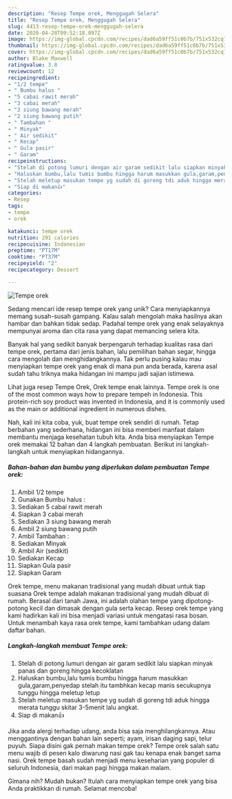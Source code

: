 ```yaml
---
description: "Resep Tempe orek, Menggugah Selera"
title: "Resep Tempe orek, Menggugah Selera"
slug: 4413-resep-tempe-orek-menggugah-selera
date: 2020-04-28T09:52:18.097Z
image: https://img-global.cpcdn.com/recipes/dad6a59ff51c0b7b/751x532cq70/tempe-orek-foto-resep-utama.jpg
thumbnail: https://img-global.cpcdn.com/recipes/dad6a59ff51c0b7b/751x532cq70/tempe-orek-foto-resep-utama.jpg
cover: https://img-global.cpcdn.com/recipes/dad6a59ff51c0b7b/751x532cq70/tempe-orek-foto-resep-utama.jpg
author: Blake Maxwell
ratingvalue: 3.8
reviewcount: 12
recipeingredient:
- "1/2 tempe"
- " Bumbu halus "
- "5 cabai rawit merah"
- "3 cabai merah"
- "3 siung bawang merah"
- "2 siung bawang putih"
- " Tambahan "
- " Minyak"
- " Air sedikit"
- " Kecap"
- " Gula pasir"
- " Garam"
recipeinstructions:
- "Stelah di potong lumuri dengan air garam sedikit lalu siapkan minyak panas dan goreng hingga kecoklatan"
- "Haluskan bumbu,lalu tumis bumbu hingga harum masukkan gula,garam,penyedap stelah itu tambhkan kecap manis secukupnya tunggu hingga meletup letup"
- "Stelah meletup masukan tempe yg sudah di goreng tdi aduk hingga merata tunggu skitar 3-5menit lalu angkat."
- "Siap di makan👍"
categories:
- Resep
tags:
- tempe
- orek

katakunci: tempe orek 
nutrition: 291 calories
recipecuisine: Indonesian
preptime: "PT17M"
cooktime: "PT37M"
recipeyield: "2"
recipecategory: Dessert

---
```



![Tempe orek](https://img-global.cpcdn.com/recipes/dad6a59ff51c0b7b/751x532cq70/tempe-orek-foto-resep-utama.jpg)

Sedang mencari ide resep tempe orek yang unik? Cara menyiapkannya memang susah-susah gampang. Kalau salah mengolah maka hasilnya akan hambar dan bahkan tidak sedap. Padahal tempe orek yang enak selayaknya mempunyai aroma dan cita rasa yang dapat memancing selera kita.

Banyak hal yang sedikit banyak berpengaruh terhadap kualitas rasa dari tempe orek, pertama dari jenis bahan, lalu pemilihan bahan segar, hingga cara mengolah dan menghidangkannya. Tak perlu pusing kalau mau menyiapkan tempe orek yang enak di mana pun anda berada, karena asal sudah tahu triknya maka hidangan ini mampu jadi sajian istimewa.

Lihat juga resep Tempe Orek, Orek tempe enak lainnya. Tempe orek is one of the most common ways how to prepare tempeh in Indonesia. This protein-rich soy product was invented in Indonesia, and it is commonly used as the main or additional ingredient in numerous dishes.


Nah, kali ini kita coba, yuk, buat tempe orek sendiri di rumah. Tetap berbahan yang sederhana, hidangan ini bisa memberi manfaat dalam membantu menjaga kesehatan tubuh kita. Anda bisa menyiapkan Tempe orek memakai 12 bahan dan 4 langkah pembuatan. Berikut ini langkah-langkah untuk menyiapkan hidangannya.

<!--inarticleads1-->

##### Bahan-bahan dan bumbu yang diperlukan dalam pembuatan Tempe orek:

1. Ambil 1/2 tempe
1. Gunakan  Bumbu halus :
1. Sediakan 5 cabai rawit merah
1. Siapkan 3 cabai merah
1. Sediakan 3 siung bawang merah
1. Ambil 2 siung bawang putih
1. Ambil  Tambahan :
1. Sediakan  Minyak
1. Ambil  Air (sedikit)
1. Sediakan  Kecap
1. Siapkan  Gula pasir
1. Siapkan  Garam


Orek tempe, menu makanan tradisional yang mudah dibuat untuk tiap suasana Orek tempe adalah makanan tradisional yang mudah dibuat di rumah. Berasal dari tanah Jawa, ini adalah olahan tempe yang dipotong-potong kecil dan dimasak dengan gula serta kecap. Resep orek tempe yang kami hadirkan kali ini bisa menjadi variasi untuk mengatasi rasa bosan. Untuk menambah kaya rasa orek tempe, kami tambahkan udang dalam daftar bahan. 

<!--inarticleads2-->

##### Langkah-langkah membuat Tempe orek:

1. Stelah di potong lumuri dengan air garam sedikit lalu siapkan minyak panas dan goreng hingga kecoklatan
1. Haluskan bumbu,lalu tumis bumbu hingga harum masukkan gula,garam,penyedap stelah itu tambhkan kecap manis secukupnya tunggu hingga meletup letup
1. Stelah meletup masukan tempe yg sudah di goreng tdi aduk hingga merata tunggu skitar 3-5menit lalu angkat.
1. Siap di makan👍


Jika anda alergi terhadap udang, anda bisa saja menghilangkannya. Atau menggantinya dengan bahan lain seperti; ayam, irisan daging sapi, telur puyuh. Siapa disini gak pernah makan tempe orek? Tempe orek salah satu menu wajib di pesen kalo diwarung nasi gak tau kenapa enak banget sama nasi. Orek tempe basah sudah menjadi menu keseharian yang populer di seluruh Indonesia, dari makan pagi hingga makan malam. 

Gimana nih? Mudah bukan? Itulah cara menyiapkan tempe orek yang bisa Anda praktikkan di rumah. Selamat mencoba!
